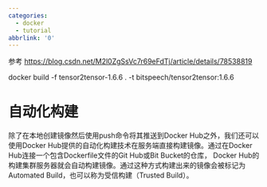 ```yaml
---
categories:
  - docker
  - tutorial
abbrlink: '0'
---
```




参考 https://blog.csdn.net/M2l0ZgSsVc7r69eFdTj/article/details/78538819



docker build -f tensor2tensor-1.6.6  . -t bitspeech/tensor2tensor:1.6.6



# 自动化构建



除了在本地创建镜像然后使用push命令将其推送到Docker Hub之外，我们还可以使用Docker Hub提供的自动化构建技术在服务端直接构建镜像。通过在Docker Hub连接一个包含Dockerfile文件的Git Hub或Bit Bucket的仓库， Docker Hub的构建集群服务器就会自动构建镜像。通过这种方式构建出来的镜像会被标记为Automated Build，也可以称为受信构建（Trusted Build）。
